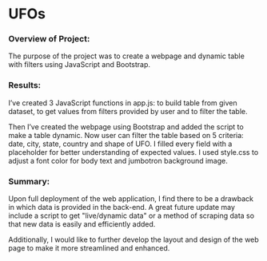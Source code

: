 # UFOs
### Overview of Project: 
The purpose of the project was to create a webpage and dynamic table with filters using JavaScript and Bootstrap.
### Results: 
I’ve created 3 JavaScript functions in app.js: to build table from given dataset, to get values from filters provided by user and to filter the table.

Then I’ve created the webpage using Bootstrap and added the script to make a table dynamic. Now user can filter the table based on 5 criteria: date, city, state, country and shape of UFO. I filled every field with a placeholder for better understanding of expected values. I used style.css to adjust a font color for body text and jumbotron background image.
### Summary: 
Upon full deployment of the web application, I find there to be a drawback in which data is provided in the back-end. A great future update may include a script to get "live/dynamic data" or a method of scraping data so that new data is easily and efficiently added.

Additionally, I would like to further develop the layout and design of the web page to make it more streamlined and enhanced.
